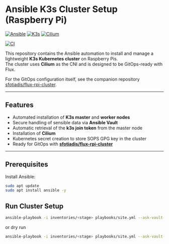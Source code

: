# Ansible K3s Cluster Setup (Raspberry Pi)
[![Ansible](https://img.shields.io/badge/ansible-blue.svg?logo=ansible)](https://www.ansible.com/)
[![K3s](https://img.shields.io/badge/k3s-black.svg?logo=k3s)](https://k3s.io/)
[![Cilium](https://img.shields.io/badge/cilium-white.svg?logo=cilium)](https://cilium.io/)

[![CI](https://github.com/sfotiadis/ansible-rpi-cluster/actions/workflows/ci.yml/badge.svg)](https://github.com/sfotiadis/ansible-rpi-cluster/actions/workflows/ci.yml)


This repository contains the Ansible automation to install and manage a lightweight **K3s Kubernetes cluster** on Raspberry Pis.  
The cluster uses **Cilium** as the CNI and is designed to be GitOps-ready with Flux.

For the GitOps configuration itself, see the companion repository [sfotiadis/flux-rpi-cluster](https://github.com/sfotiadis/flux-rpi-cluster).

---

## Features
- Automated installation of **K3s master** and **worker nodes**
- Secure handling of sensible data via **Ansible Vault**
- Automatic retrieval of the **k3s join token** from the master node
- Installation of **Cilium**
- Kubernetes secret creation to store SOPS GPG key in the cluster
- Ready for GitOps with [**sfotiadis/flux-rpi-cluster**](https://github.com/sfotiadis/flux-rpi-cluster)

---

## Prerequisites
Install Ansible:
```bash
sudo apt update
sudo apt install ansible -y
```

## Run Cluster Setup
```bash
ansible-playbook -i inventories/<stage> playbooks/site.yml --ask-vault-pass
```
or dry run

```bash
ansible-playbook -i inventories/<stage> playbooks/site.yml --ask-vault-pass --check
```

